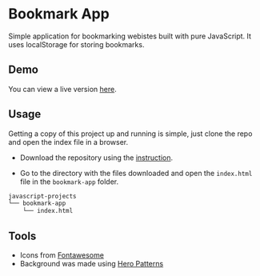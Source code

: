 # Bookmark App
Simple application for bookmarking webistes built with pure JavaScript. It uses localStorage for storing bookmarks.

## Demo
You can view a live version [here](https://tinawebdev.github.io/javascript-projects/bookmark-app/).

## Usage
Getting a copy of this project up and running is simple, just clone the repo and open the index file in a browser.

* Download the repository using the [instruction](https://help.github.com/en/github/creating-cloning-and-archiving-repositories/cloning-a-repository).

* Go to the directory with the files downloaded and open the `index.html` file in the `bookmark-app` folder.

```bash
javascript-projects
└── bookmark-app
    └── index.html
```

## Tools
- Icons from [Fontawesome](https://fontawesome.com/)
- Background was made using [Hero Patterns](https://www.heropatterns.com/)
